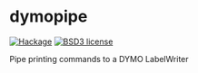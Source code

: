 # dymopipe

[![Hackage](https://img.shields.io/hackage/v/dymopipe.svg?logo=haskell)](https://hackage.haskell.org/package/dymopipe)
[![BSD3 license](https://img.shields.io/badge/license-BSD3-blue.svg)](LICENSE)

Pipe printing commands to a DYMO LabelWriter
